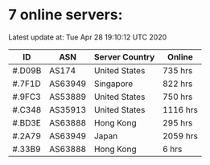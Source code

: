 # 7 online servers:

Latest update at: Tue Apr 28 19:10:12 UTC 2020

| ID | ASN | Server Country | Online |
| -- | --- | -------------- | ------ |
| #.D09B | AS174 | United States | 735 hrs |
| #.7F1D | AS63949 | Singapore | 822 hrs |
| #.9FC3 | AS53889 | United States | 750 hrs |
| #.C348 | AS35913 | United States | 1116 hrs |
| #.BD3E | AS63888 | Hong Kong | 295 hrs |
| #.2A79 | AS63949 | Japan | 2059 hrs |
| #.33B9 | AS63888 | Hong Kong | 6 hrs |

